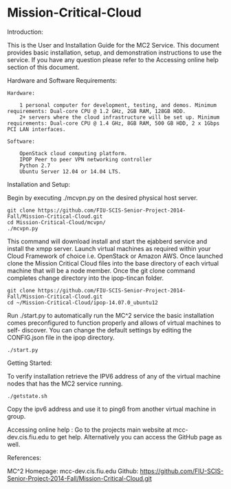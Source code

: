 Mission-Critical-Cloud
======================

Introduction:

This is the User and Installation Guide for the MC2 Service. This document provides basic installation, setup, and demonstration instructions to use the service. If you have any question please refer to the Accessing online help section of this document.

Hardware and Software Requirements:

	Hardware:
	
		1 personal computer for development, testing, and demos. Minimum requirements: Dual-core CPU @ 1.2 GHz, 2GB RAM, 128GB HDD.
		2+ servers where the cloud infrastructure will be set up. Minimum requirements: Dual-core CPU @ 1.4 GHz, 8GB RAM, 500 GB HDD, 2 x 1Gbps PCI LAN interfaces.

	Software:
	
		OpenStack cloud computing platform.
		IPOP Peer to peer VPN networking controller
		Python 2.7
		Ubuntu Server 12.04 or 14.04 LTS.
		
Installation and Setup:

Begin by executing ./mcvpn.py on the desired physical host server.

	git clone https://github.com/FIU-SCIS-Senior-Project-2014-Fall/Mission-Critical-Cloud.git
	cd Mission-Critical-Cloud/mcvpn/
	./mcvpn.py
	
This command will download install and start the ejabberd service and install the xmpp server.
Launch virtual machines as required within your Cloud Framework of choice i.e. OpenStack or Amazon AWS. 
Once launched clone the Mission Critical Cloud files into the base directory of each virtual machine that will be a node member. Once the git clone command completes change directory into the ipop-tincan folder.

	git clone https://github.com/FIU-SCIS-Senior-Project-2014-Fall/Mission-Critical-Cloud.git
	cd ~/Mission-Critical-Cloud/ipop-14.07.0_ubuntu12
	
Run ./start.py to automatically run the MC^2 service the basic installation comes preconfigured to function properly and allows of virtual machines to self- discover.  You can change the default settings by editing the CONFIG.json file in the ipop directory.

	./start.py

Getting Started:

To verify installation retrieve the IPV6 address of any of the virtual machine nodes that has the MC2 service running. 

	./getstate.sh
	
Copy the ipv6 address and use it to ping6 from another virtual machine in group.


Accessing online help : Go to the projects main website at mcc-dev.cis.fiu.edu to get help. Alternatively you can access the GitHub page as well.

References:

MC^2 Homepage: mcc-dev.cis.fiu.edu
Github:  https://github.com/FIU-SCIS-Senior-Project-2014-Fall/Mission-Critical-Cloud.git

